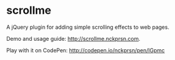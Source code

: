 scrollme
========

A jQuery plugin for adding simple scrolling effects to web pages.

Demo and usage guide: http://scrollme.nckprsn.com.

Play with it on CodePen: http://codepen.io/nckprsn/pen/IGpmc
